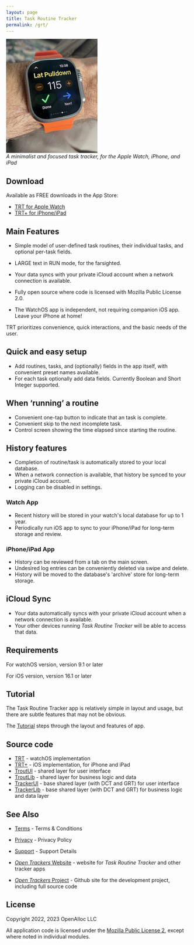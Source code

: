 ```yaml
---
layout: page
title: Task Routine Tracker
permalink: /grt/
---
```


<div style="width: 250px; height: 298px;">
<img src="/assets/images/grt-on-wrist.jpeg" alt="grt-on-wrist" style="width: inherit" />
</div>
<p/>

_A minimalist and focused task tracker, for the Apple Watch, iPhone, and iPad_

## Download

Available as FREE downloads in the App Store:

- [TRT for Apple Watch](https://apps.apple.com/us/app/task-routine-tracker/id)
- [TRT+ for iPhone/iPad](https://apps.apple.com/us/app/task-routine-tracker/id)

## Main Features

- Simple model of user-defined task routines, their individual tasks, and optional per-task fields.
- LARGE text in RUN mode, for the farsighted. 

- Your data syncs with your private iCloud account when a network connection is available.
- Fully open source where code is licensed with Mozilla Public License 2.0.
- The WatchOS app is independent, not requiring companion iOS app. Leave your iPhone at home!

TRT prioritizes convenience, quick interactions, and the basic needs of the user.

## Quick and easy setup

- Add routines, tasks, and (optionally) fields in the app itself, with convenient preset names available.
- For each task optionally add data fields. Currently Boolean and Short Integer supported.

## When ‘running’ a routine

- Convenient one-tap button to indicate that an task is complete.
- Convenient skip to the next incomplete task.
- Control screen showing the time elapsed since starting the routine.

## History features

- Completion of routine/task is automatically stored to your local database.
- When a network connection is available, that history be synced to your private iCloud account.
- Logging can be disabled in settings.

### Watch App

- Recent history will be stored in your watch's local database for up to 1 year. 
- Periodically run iOS app to sync to your iPhone/iPad for long-term storage and review.

### iPhone/iPad App

- History can be reviewed from a tab on the main screen.
- Undesired log entries can be conveniently deleted via swipe and delete.
- History will be moved to the database's 'archive' store for long-term storage.

## iCloud Sync

- Your data automatically syncs with your private iCloud account when a network connection is available.
- Your other devices running _Task Routine Tracker_ will be able to access that data.

## Requirements

For watchOS version, version 9.1 or later

For iOS version, version 16.1 or later

## Tutorial

The Task Routine Tracker app is relatively simple in layout and usage, but there are subtle features that may not be obvious.

The [Tutorial](/grt/tutorial/) steps through the layout and features of app.

## Source code

* [TRT](https://github.com/open-trackers/Task-Routine-Tracker-Watch-App) - watchOS implementation
* [TRT+](https://github.com/open-trackers/Task-Routine-Tracker-Plus-App) - iOS implementation, for iPhone and iPad
* [TroutUI](https://github.com/open-trackers/TroutUI/) - shared layer for user interface
* [TroutLib](https://github.com/open-trackers/TroutLib/) - shared layer for business logic and data
* [TrackerUI](https://github.com/open-trackers/TrackerUI/) - base shared layer (with DCT and GRT) for user interface
* [TrackerLib](https://github.com/open-trackers/TrackerLib/) - base shared layer (with DCT and GRT) for business logic and data layer

## See Also

* [Terms](/terms/) - Terms & Conditions
* [Privacy](/privacy/) - Privacy Policy
* [Support](/support/) - Support Details

* [_Open Trackers_ Website](https://open-trackers.github.io) - website for _Task Routine Tracker_ and other tracker apps
* [_Open Trackers_ Project](https://github.com/open-trackers) - Github site for the development project, including full source code

## License

Copyright 2022, 2023 OpenAlloc LLC

All application code is licensed under the [Mozilla Public License 2](https://www.mozilla.org/en-US/MPL/2.0/), except where noted in individual modules.

